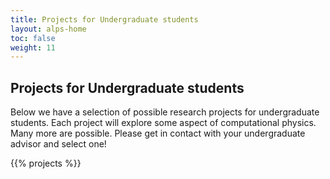 ```yaml
---
title: Projects for Undergraduate students
layout: alps-home
toc: false
weight: 11
---
```


## Projects for Undergraduate students
Below we have a selection of possible research projects for undergraduate students. Each project will explore some aspect of computational physics. Many more are possible. Please get in contact with your undergraduate advisor and select one!

{{% projects %}}

